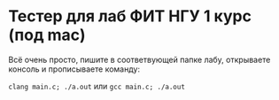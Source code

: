 # Тестер для лаб ФИТ НГУ 1 курс (под mac)
<p>Всё очень просто, пишите в соответвующей папке лабу, открываете консоль и прописываете команду:</p>
<code>clang main.c; ./a.out</code> или <code>gcc main.c; ./a.out</code>
